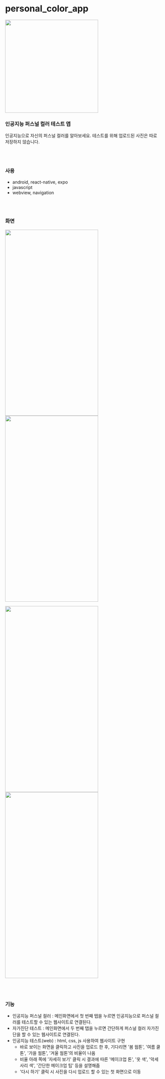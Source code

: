 # personal_color_app

<img src="https://user-images.githubusercontent.com/61993128/192737079-78eaef25-f31f-4082-8187-eeb9fa194832.png" width="300" height="300" />


<br>

### 인공지능 퍼스널 컬러 테스트 앱
인공지능으로 자신의 퍼스널 컬러를 알아보세요. 테스트를 위해 업로드된 사진은 따로 저장하지 않습니다.

<br><br>

### 사용
 * android, react-native, expo
 * javascript
 * webview, navigation

<br><br>

### 화면
<img src="https://user-images.githubusercontent.com/61993128/192735996-f7ebe1c1-2f46-4abc-aa2d-b5f93f55def9.jpeg" width="300" height="600" /><img src="https://user-images.githubusercontent.com/61993128/192736495-c87b7106-cd67-4a12-a08d-7f45f0d27866.jpeg" width="300" height="600" />

<img src="https://user-images.githubusercontent.com/61993128/192736523-8b0303fb-8d1f-42db-bd4d-f36de12fc3ac.jpeg" width="300" height="600" /><img src="https://user-images.githubusercontent.com/61993128/192736541-3a0393df-4905-4566-b437-2e65bf9c3079.jpeg" width="300" height="600" />

<br><br>

### 기능
 * 인공지능 퍼스널 컬러 : 메인화면에서 첫 번째 탭을 누르면 인공지능으로 퍼스널 컬러를 테스트할 수 있는 웹사이트로 연결된다.
 * 자가진단 테스트 : 메인화면에서 두 번째 탭을 누르면 간단하게 퍼스널 컬러 자가진단을 할 수 있는 웹사이트로 연결된다.
 * 인공지능 테스트(web) : html, css, js 사용하여 웹사이트 구현
    * 바로 보이는 화면을 클릭하고 사진을 업로드 한 후, 기다리면 '봄 웜톤', '여름 쿨톤', '가을 웜톤', '겨울 웜톤'의 비율이 나옴
    * 비율 아래 쪽에 '자세히 보기' 클릭 시 결과에 따른 '메이크업 톤', '옷 색', '악세사리 색', '간단한 메이크업 팁' 등을 설명해줌
    * '다시 하기' 클릭 시 사진을 다시 업로드 할 수 있는 첫 화면으로 이동

<br>
